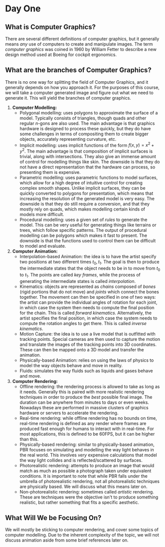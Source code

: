 # Day One

## What is Computer Graphics?

There are several different definitions of computer graphics, but it generally
means *any* use of computers to create and manipulate images. The term *computer
graphics* was coined in 1960 by William Fetter to describe a new design method
used at Boeing for cockpit ergonomics.

## What are the branches of Computer Graphics?

There is no one way for splitting the field of Computer Graphics, and it
generally depends on how you approach it. For the purposes of this course, we
will take a computer generated image and figure out what we need to generate it.
This will yield the branches of computer graphics.

1. **Computer Modelling:**
    * Polygonal modelling: uses polygons to approximate the surface of a model.
      Typically consists of triangles, though quads and other regular $n$-gons
      are also used. The main advantage is that graphics hardware is designed to
      process these quickly, but they do have some challenges in terms of
      compositing them to create bigger objects, accurately representing
      curvature, etc.
    * Implicit modelling: uses implicit functions of the form $f(x, y) = x^2 +
      y^2$. The main advantage is that composition of implicit surfaces is
      trivial, along with intersections. They also give an immense amount of
      control for modelling things like skin. The downside is that they do not
      have a direct representation that the hardware can process, so presenting
      them is expensive.
    * Parametric modelling: uses parametric functions to model surfaces, which
      allow for a high degree of intuitive control for creating complex smooth
      shapes. Unlike implicit surfaces, they can be quickly converted to
      polygons for presentation, which means that increasing the resolution of
      the generated model is very easy. The downside is that they do still
      require a conversion, and that they mostly rely on quads, which makes
      modelling certain kinds of models more difficult.
    * Procedural modelling: uses a given set of *rules* to generate the model.
      This can be very useful for generating things like terrains or trees,
      which follow specific patterns. The output of procedural modelling can be
      polygons which makes it fast to present. The downside is that the
      functions used to control them can be difficult to model and evaluate.
2. **Computer Animation:**
    * Interpolation-based Animation: the idea is to have the artist specify two
      positions at two different times $t_0, t_1$. The goal is then to produce
      the intermediate states that the object needs to be in to move from $t_0$
      to $t_1$. The points are called *key frames*, while the process of
      generating the intermediate states is called *interpolation*.
    * Kinematics: objects are represented as *chains* composed of *bones* (rigid
      portions that do not move) and *joints* which connect the bones together.
      The movement can then be specified in one of two ways: the artist can
      provide the individual angles of rotation for each joint, in which case
      the system then needs to compute the final position for the chain. This is
      called *forward kinematics*. Alternatively, the artist specifies the final
      position, in which case the system needs to compute the rotation angles to
      get there. This is called *inverse kinematics*.
    * Motion Capture: the idea is to use a live model that is outfitted with
      tracking points. Special cameras are then used to capture the motion and
      translate the images of the tracking points into 3D coordinates. These can
      then be mapped onto a 3D model and transfer the animation.
    * Physically-based Animation: relies on using the laws of physics to model
      the way objects behave and move in reality.
    * Fluids: simulates the way fluids such as liquids and gases behave and
      move.
3. **Computer Rendering:**
    * Offline rendering: the rendering process is allowed to take as long as it
      needs. Generally this is paired with more realistic rendering techniques
      in order to produce the *best* possible final image. The duration can be
      anywhere from minutes to days or even weeks. Nowadays these are performed
      in massive clusters of graphics hardware or servers to accelerate the
      rendering.
    * Real-time rendering: while offline rendering has no bounds on time,
      real-time rendering is defined as any render where frames are produced
      fast enough for humans to interact with in real-time. For most
      applications, this is defined to be 60FPS, but it can be higher than this.
    * Physically-based rendering: similar to physically-based animation, PBR
      focuses on simulating and modelling the way light behaves in the real
      world. This involves *very* expensive calculations that model the way
      light collides and is reflected/scattered by surfaces.
    * Photorealistic rendering: attempts to produce an image that would match as
      much as possible a photograph taken under equivalent conditions. It is
      important to note that while PBR falls under the umbrella of
      photorealistic rendering, not all photorealistic techniques are physically
      based. We will discuss what this means later on.
    * Non-photorealistic rendering: sometimes called *artistic* rendering. These
      are techniques were the objective isn't to produce something realistic,
      but rather something that fits a specific aesthetic.

## What Will We be Focusing On?

We will mostly be sticking to computer rendering, and cover some topics of
computer modelling. Due to the inherent complexity of the topic, we will not
discuss animation aside from some brief references later on.

